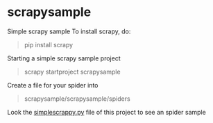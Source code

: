 # scrapysample
Simple scrapy sample
To install scrapy, do:

> pip install scrapy

Starting a simple scrapy sample project

> scrapy startproject scrapysample

Create a file for your spider into 
> scrapysample/scrapysample/spiders

Look the [simplescrappy.py](https://github.com/dirceusemighini/scrapysample/blob/master/scrapysample/spiders/simplescrapy.py) file of this project to see an spider sample




